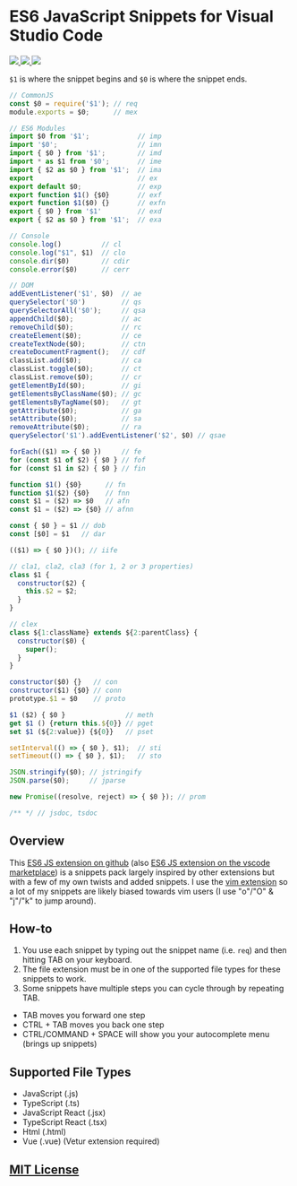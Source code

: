 # ES6 JavaScript Snippets for Visual Studio Code

<!-- markdownlint-disable MD033 -->

<p>
  <a href="https://marketplace.visualstudio.com/items?itemName=Cjay.es6-javascript-snippets">
    <img src="https://vsmarketplacebadge.apphb.com/version-short/Cjay.es6-javascript-snippets.svg">
  </a>
  <a href="https://marketplace.visualstudio.com/items?itemName=Cjay.es6-javascript-snippets">
    <img src="https://vsmarketplacebadge.apphb.com/installs/Cjay.es6-javascript-snippets.svg">
  </a>
  <a href="https://marketplace.visualstudio.com/items?itemName=Cjay.es6-javascript-snippets">
    <img src="https://vsmarketplacebadge.apphb.com/downloads-short/Cjay.es6-javascript-snippets.svg">
  </a>
</p>

`$1` is where the snippet begins and `$0` is where the snippet ends.

```js
// CommonJS
const $0 = require('$1'); // req
module.exports = $0;      // mex

// ES6 Modules
import $0 from '$1';            // imp
import '$0';                    // imn
import { $0 } from '$1';        // imd
import * as $1 from '$0';       // ime
import { $2 as $0 } from '$1';  // ima
export                          // ex
export default $0;              // exp
export function $1() {$0}       // exf
export function $1($0) {}       // exfn
export { $0 } from '$1'         // exd
export { $2 as $0 } from '$1';  // exa

// Console
console.log()          // cl
console.log("$1", $1)  // clo
console.dir($0)        // cdir
console.error($0)      // cerr

// DOM
addEventListener('$1', $0)  // ae
querySelector('$0')         // qs
querySelectorAll('$0');     // qsa
appendChild($0);            // ac
removeChild($0);            // rc
createElement($0);          // ce
createTextNode($0);         // ctn
createDocumentFragment();   // cdf
classList.add($0);          // ca
classList.toggle($0);       // ct
classList.remove($0);       // cr
getElementById($0);         // gi
getElementsByClassName($0); // gc
getElementsByTagName($0);   // gt
getAttribute($0);           // ga
setAttribute($0);           // sa
removeAttribute($0);        // ra
querySelector('$1').addEventListener('$2', $0) // qsae

forEach(($1) => { $0 })     // fe
for (const $1 of $2) { $0 } // fof
for (const $1 in $2) { $0 } // fin

function $1() {$0}      // fn
function $1($2) {$0}    // fnn
const $1 = ($2) => $0   // afn
const $1 = ($2) => {$0} // afnn

const { $0 } = $1 // dob
const [$0] = $1   // dar

(($1) => { $0 })(); // iife

// cla1, cla2, cla3 (for 1, 2 or 3 properties)
class $1 {
  constructor($2) {
    this.$2 = $2;
  }
}

// clex
class ${1:className} extends ${2:parentClass} {
  constructor($0) {
    super();
  }
}

constructor($0) {}   // con
constructor($1) {$0} // conn
prototype.$1 = $0    // proto

$1 ($2) { $0 }               // meth
get $1 () {return this.${0}} // pget
set $1 (${2:value}) {${0}}   // pset

setInterval(() => { $0 }, $1);  // sti
setTimeout(() => { $0 }, $1);   // sto

JSON.stringify($0); // jstringify
JSON.parse($0);     // jparse

new Promise((resolve, reject) => { $0 }); // prom

/** */ // jsdoc, tsdoc
```

## Overview
<!-- markdownlint-disable MD033 -->

This [ES6 JS extension on github](https://github.com/Chris56974/ES6-JavaScript-Snippets) (also [ES6 JS extension on the vscode marketplace](https://marketplace.visualstudio.com/items?itemName=Cjay.es6-javascript-snippets)) is a snippets pack largely inspired by other extensions but with a few of my own twists and added snippets. I use the [vim extension](https://marketplace.visualstudio.com/items?itemName=vscodevim.vim) so a lot of my snippets are likely biased towards vim users (I use "o"/"O" & "j"/"k" to jump around).

## How-to

1. You use each snippet by typing out the snippet name (i.e. `req`) and then hitting TAB on your keyboard.
2. The file extension must be in one of the supported file types for these snippets to work.
3. Some snippets have multiple steps you can cycle through by repeating TAB.

- TAB moves you forward one step
- CTRL + TAB moves you back one step
- CTRL/COMMAND + SPACE will show you your autocomplete menu (brings up snippets)

## Supported File Types

- JavaScript (.js)
- TypeScript (.ts)
- JavaScript React (.jsx)
- TypeScript React (.tsx)
- Html (.html)
- Vue (.vue) (Vetur extension required)

## [MIT License](https://github.com/Chris56974/ES6-JavaScript-Snippets/blob/master/LICENSE)